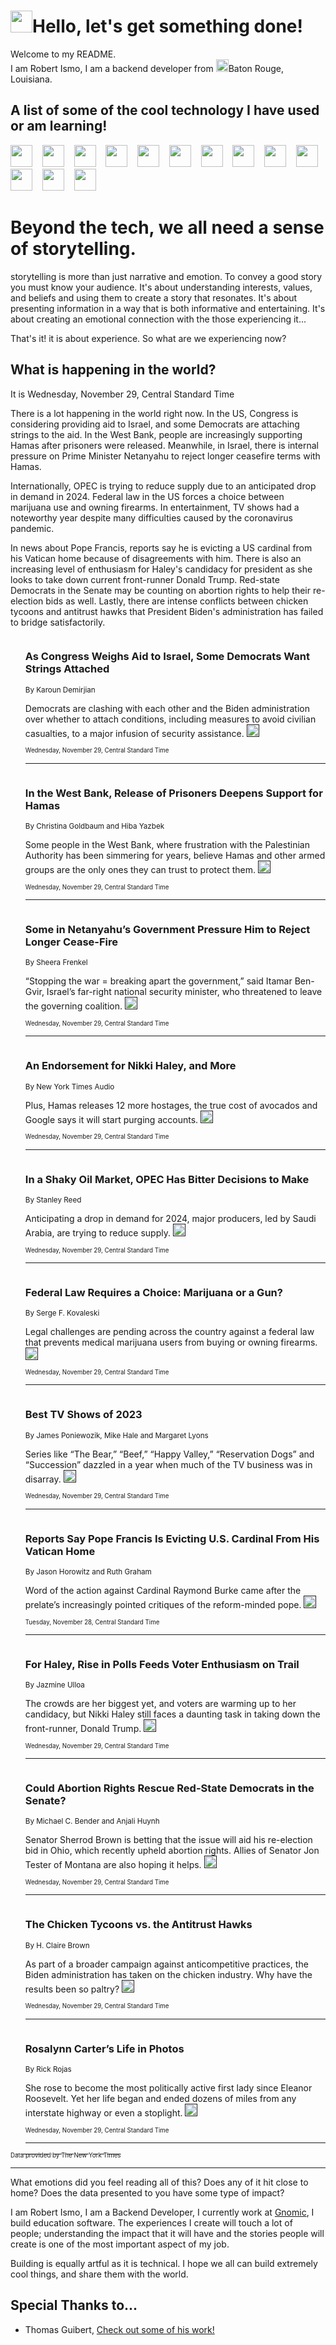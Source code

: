 <h1><img src="https://emojis.slackmojis.com/emojis/images/1643514375/3493/hot-coffee.gif?1643514375" width="35"/>Hello, let's get something done!</h1>

<p>Welcome to my README.<br/>
I am Robert Ismo, I am a backend developer from <img src="https://emojis.slackmojis.com/emojis/images/1638395689/50435/moulin_rouge.png?1638395689" width="20"/>Baton Rouge, Louisiana.</p>
<h2>A list of some of the cool technology I have used or am learning!</h2>
<p>
<img src="https://emojis.slackmojis.com/emojis/images/1643516091/21142/meow_bongotap.gif?1643516091" width="35" alt="">
<img src="https://img.shields.io/badge/Favorite%20Frontend%20Framework-SvelteKit-f83903" alt="">
<img src="https://img.shields.io/badge/Second%20Favorite-Vue-40b581" alt="">
<img src="https://img.shields.io/badge/Most%20Used%20Runtime-Nodejs-78b061" alt="">
<img src="https://emojis.slackmojis.com/emojis/images/1643517416/34482/fire.gif?1643517416" width="35" alt="">
<img src="https://img.shields.io/badge/Javascript%20But%20Better-Typescript-0078ca" alt="">
<img src="https://img.shields.io/badge/Favorite%20Language-Elixir-3e244d" alt="">
<img src="https://img.shields.io/badge/Containerize%20Everything-Docker-6ac9ef" alt="">
<img src="https://emojis.slackmojis.com/emojis/images/1643514596/5999/meow_party.gif?1643514596" width="35" alt="">
<img src="https://img.shields.io/badge/API%20Love%20Language-Graphql-de32a5" alt="">
<img src="https://img.shields.io/badge/Our%20Favorite%20Version%20Controller-Git-e94f33" alt="">
<img src="https://img.shields.io/badge/Favorite%20Database-Redis-d42d1d" alt="">
<img src="https://emojis.slackmojis.com/emojis/images/1643514559/5584/deployparrot.gif?1643514559" width="35" alt="">
<img src="https://img.shields.io/badge/Container%20Interstate-RabbitMQ-f66200" alt="">
<img src="https://img.shields.io/badge/Gotta%20Learn-Kubernetes-316adf" alt="">
<img src="https://img.shields.io/badge/Really%20Mature%20Now-WASM-654fef" alt="">
<img src="https://emojis.slackmojis.com/emojis/images/1666642497/61942/dance_vibe.gif?1666642497" width="35" alt="">
<img src="https://img.shields.io/badge/For%20My%20M1-ARM64-657d96" alt="">
<img src="https://img.shields.io/badge/Loving%20This%20So%20Much-TailwindCSS-17bcb5" alt="">
<img src="https://img.shields.io/badge/Cool%20Build%20Tool-Vite-f9cb24" alt="">
<img src="https://emojis.slackmojis.com/emojis/images/1669231376/62819/working-on-it.gif?1669231376" width="35" alt="">
<img src="https://img.shields.io/badge/Fun%20and%20Easy%20Database-MongoDB-5f8c49" alt="">
<img src="https://img.shields.io/badge/JS%20Life%20Support-NPM-c73737" alt="">
<img src="https://img.shields.io/badge/I%20Liked%20It-DynamoDB-0073b9" alt="">
<img src="https://emojis.slackmojis.com/emojis/images/1643514045/46/question.gif?1643514045" width="35" alt="">
<img src="https://img.shields.io/badge/cool-React-60d6f9" alt="">
<img src="https://img.shields.io/badge/Future%20Big%20Project-Lambda-f37e00" alt="">
<img src="https://img.shields.io/badge/NPM%20But%20Better-PNPM-f1aa07" alt="">
<img src="https://emojis.slackmojis.com/emojis/images/1643514943/9662/fbwow.gif?1643514943" width="35" alt="">
<img src="https://img.shields.io/badge/First%20Language-C-662079" alt="">
<img src="https://img.shields.io/badge/Where%20I%20Deploy%20Frontend-Vercel-000000" alt="">
<img src="https://img.shields.io/badge/Who%20Does%20not%20Want%20an%20App-Swift-f9492a" alt="">
<img src="https://emojis.slackmojis.com/emojis/images/1643514058/151/javascript.png?1643514058" width="35" alt="">
<img src="https://img.shields.io/badge/cool-Python-fbd542" alt="">
<img src="https://img.shields.io/badge/Favorite%20Something-Stripe-656cdc" alt="">
<img src="https://img.shields.io/badge/Of%20Course-HTML5-ed6327" alt="">
<img src="https://emojis.slackmojis.com/emojis/images/1660415405/60731/bomb.gif?1660415405" width="35" alt="">
<img src="https://img.shields.io/badge/hate-CSS-2964ec" alt="">
<img src="https://img.shields.io/badge/Learning-CircleCI-141215" alt="">
<img src="https://img.shields.io/badge/Learning-Rust-fbbb3b" alt="">
<img src="https://emojis.slackmojis.com/emojis/images/1660415397/60712/writing-hand.gif?1660415397" width="35" alt="">
<img src="https://img.shields.io/badge/Dev%20Browser%20of%20Choice-Firefox-cc4e26" alt="">
<img src="https://img.shields.io/badge/Recoverying%20From%20Windows-UNIX-1781e3" alt="">
<img src="https://img.shields.io/badge/LOVE-LogSeq-90c1c2" alt="">
<img src="https://emojis.slackmojis.com/emojis/images/1643514066/223/kirby.gif?1643514066" width="35" alt="">
<img src="https://img.shields.io/badge/Daily%20Driver-MacOS-e6e6e8" alt="">
<img src="https://img.shields.io/badge/Git%20Server-Github-000000" alt="">
<img src="https://img.shields.io/badge/enjoyable-EC2-f17428" alt="">
<img src="https://emojis.slackmojis.com/emojis/images/1643514239/2069/excited.gif?1643514239" width="35" alt="">
</p>
<h1>Beyond the tech, we all need a sense of storytelling.</h1>
<p>storytelling is more than just narrative and emotion. To convey a good story you must know your audience. It's about understanding interests, values, and beliefs and using them to create a story that resonates. It's about presenting information in a way that is both informative and entertaining. It's about creating an emotional connection with the those experiencing it...</p>
<p>That's it! it is about experience. So what are we experiencing now?</p>
<h2>What is happening in the world?</h2>
<p>It is Wednesday, November 29, Central Standard Time</p>
<p>
There is a lot happening in the world right now. In the US, Congress is considering providing aid to Israel, and some Democrats are attaching strings to the aid. In the West Bank, people are increasingly supporting Hamas after prisoners were released. Meanwhile, in Israel, there is internal pressure on Prime Minister Netanyahu to reject longer ceasefire terms with Hamas. 

Internationally, OPEC is trying to reduce supply due to an anticipated drop in demand in 2024. Federal law in the US forces a choice between marijuana use and owning firearms. In entertainment, TV shows had a noteworthy year despite many difficulties caused by the coronavirus pandemic. 

In news about Pope Francis, reports say he is evicting a US cardinal from his Vatican home because of disagreements with him. There is also an increasing level of enthusiasm for Haley&#39;s candidacy for president as she looks to take down current front-runner Donald Trump. Red-state Democrats in the Senate may be counting on abortion rights to help their re-election bids as well. Lastly, there are intense conflicts between chicken tycoons and antitrust hawks that President Biden&#39;s administration has failed to bridge satisfactorily.</p>
<ol>
<img src="https://img.shields.io/badge/-us-blue" alt="">
<h3>As Congress Weighs Aid to Israel, Some Democrats Want Strings Attached</h3>
<sub>By Karoun Demirjian</sub>
<p>Democrats are clashing with each other and the Biden administration over whether to attach conditions, including measures to avoid civilian casualties, to a major infusion of security assistance.  <a href=""><img src="https://developer.nytimes.com/files/poweredby_nytimes_30b.png?v=1583354208352" height="20"></a></p>
<sub><sub>Wednesday, November 29, Central Standard Time</sub></sub>
<hr/>
<img src="https://img.shields.io/badge/-world-blue" alt="">
<h3>In the West Bank, Release of Prisoners Deepens Support for Hamas</h3>
<sub>By Christina Goldbaum and Hiba Yazbek</sub>
<p>Some people in the West Bank, where frustration with the Palestinian Authority has been simmering for years, believe Hamas and other armed groups are the only ones they can trust to protect them.  <a href=""><img src="https://developer.nytimes.com/files/poweredby_nytimes_30b.png?v=1583354208352" height="20"></a></p>
<sub><sub>Wednesday, November 29, Central Standard Time</sub></sub>
<hr/>
<img src="https://img.shields.io/badge/-world-blue" alt="">
<h3>Some in Netanyahu’s Government Pressure Him to Reject Longer Cease-Fire</h3>
<sub>By Sheera Frenkel</sub>
<p>“Stopping the war &#x3D; breaking apart the government,” said Itamar Ben-Gvir, Israel’s far-right national security minister, who threatened to leave the governing coalition.  <a href=""><img src="https://developer.nytimes.com/files/poweredby_nytimes_30b.png?v=1583354208352" height="20"></a></p>
<sub><sub>Wednesday, November 29, Central Standard Time</sub></sub>
<hr/>
<img src="https://img.shields.io/badge/-us-blue" alt="">
<h3>An Endorsement for Nikki Haley, and More</h3>
<sub>By New York Times Audio</sub>
<p>Plus, Hamas releases 12 more hostages, the true cost of avocados and Google says it will start purging accounts.  <a href=""><img src="https://developer.nytimes.com/files/poweredby_nytimes_30b.png?v=1583354208352" height="20"></a></p>
<sub><sub>Wednesday, November 29, Central Standard Time</sub></sub>
<hr/>
<img src="https://img.shields.io/badge/-business-blue" alt="">
<h3>In a Shaky Oil Market, OPEC Has Bitter Decisions to Make</h3>
<sub>By Stanley Reed</sub>
<p>Anticipating a drop in demand for 2024, major producers, led by Saudi Arabia, are trying to reduce supply.  <a href=""><img src="https://developer.nytimes.com/files/poweredby_nytimes_30b.png?v=1583354208352" height="20"></a></p>
<sub><sub>Wednesday, November 29, Central Standard Time</sub></sub>
<hr/>
<img src="https://img.shields.io/badge/-us-blue" alt="">
<h3>Federal Law Requires a Choice: Marijuana or a Gun?</h3>
<sub>By Serge F. Kovaleski</sub>
<p>Legal challenges are pending across the country against a federal law that prevents medical marijuana users from buying or owning firearms.  <a href=""><img src="https://developer.nytimes.com/files/poweredby_nytimes_30b.png?v=1583354208352" height="20"></a></p>
<sub><sub>Wednesday, November 29, Central Standard Time</sub></sub>
<hr/>
<img src="https://img.shields.io/badge/-arts-blue" alt="">
<h3>Best TV Shows of 2023</h3>
<sub>By James Poniewozik, Mike Hale and Margaret Lyons</sub>
<p>Series like “The Bear,” “Beef,” “Happy Valley,” “Reservation Dogs” and “Succession” dazzled in a year when much of the TV business was in disarray.  <a href=""><img src="https://developer.nytimes.com/files/poweredby_nytimes_30b.png?v=1583354208352" height="20"></a></p>
<sub><sub>Wednesday, November 29, Central Standard Time</sub></sub>
<hr/>
<img src="https://img.shields.io/badge/-world-blue" alt="">
<h3>Reports Say Pope Francis Is Evicting U.S. Cardinal From His Vatican Home</h3>
<sub>By Jason Horowitz and Ruth Graham</sub>
<p>Word of the action against Cardinal Raymond Burke came after the prelate’s increasingly pointed critiques of the reform-minded pope.  <a href=""><img src="https://developer.nytimes.com/files/poweredby_nytimes_30b.png?v=1583354208352" height="20"></a></p>
<sub><sub>Tuesday, November 28, Central Standard Time</sub></sub>
<hr/>
<img src="https://img.shields.io/badge/-us-blue" alt="">
<h3>For Haley, Rise in Polls Feeds Voter Enthusiasm on Trail</h3>
<sub>By Jazmine Ulloa</sub>
<p>The crowds are her biggest yet, and voters are warming up to her candidacy, but Nikki Haley still faces a daunting task in taking down the front-runner, Donald Trump.  <a href=""><img src="https://developer.nytimes.com/files/poweredby_nytimes_30b.png?v=1583354208352" height="20"></a></p>
<sub><sub>Wednesday, November 29, Central Standard Time</sub></sub>
<hr/>
<img src="https://img.shields.io/badge/-us-blue" alt="">
<h3>Could Abortion Rights Rescue Red-State Democrats in the Senate?</h3>
<sub>By Michael C. Bender and Anjali Huynh</sub>
<p>Senator Sherrod Brown is betting that the issue will aid his re-election bid in Ohio, which recently upheld abortion rights. Allies of Senator Jon Tester of Montana are also hoping it helps.  <a href=""><img src="https://developer.nytimes.com/files/poweredby_nytimes_30b.png?v=1583354208352" height="20"></a></p>
<sub><sub>Wednesday, November 29, Central Standard Time</sub></sub>
<hr/>
<img src="https://img.shields.io/badge/-magazine-blue" alt="">
<h3>The Chicken Tycoons vs. the Antitrust Hawks</h3>
<sub>By H. Claire Brown</sub>
<p>As part of a broader campaign against anticompetitive practices, the Biden administration has taken on the chicken industry. Why have the results been so paltry?  <a href=""><img src="https://developer.nytimes.com/files/poweredby_nytimes_30b.png?v=1583354208352" height="20"></a></p>
<sub><sub>Wednesday, November 29, Central Standard Time</sub></sub>
<hr/>
<img src="https://img.shields.io/badge/-us-blue" alt="">
<h3>Rosalynn Carter’s Life in Photos</h3>
<sub>By Rick Rojas</sub>
<p>She rose to become the most politically active first lady since Eleanor Roosevelt. Yet her life began and ended dozens of miles from any interstate highway or even a stoplight.  <a href=""><img src="https://developer.nytimes.com/files/poweredby_nytimes_30b.png?v=1583354208352" height="20"></a></p>
<sub><sub>Wednesday, November 29, Central Standard Time</sub></sub>
<hr/>
</ol>
<a href="https://developer.nytimes.com"><sub><sub>Data provided by The New York Times</sub></sub></a>
<hr/>
<p>What emotions did you feel reading all of this? Does any of it hit close to home? Does the data presented to you have some type of impact?</p>
<p>I am Robert Ismo, I am a Backend Developer, I currently work at <a href="https://gnomic.education/">Gnomic</a>, I build education software. The experiences I create will touch a lot of people; understanding the impact that it will have and the stories people will create is one of the most important aspect of my job.</p>
<p>Building is equally artful as it is technical. I hope we all can build extremely cool things, and share them with the world.</p>
<h2>Special Thanks to...</h2>
<ul>
<li>Thomas Guibert, <a href="https://github.com/thmsgbrt/thmsgbrt">Check out some of his work!</a></li>
</ul>